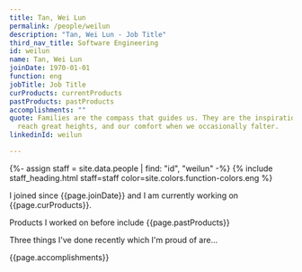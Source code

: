 ```yaml
---
title: Tan, Wei Lun
permalink: /people/weilun
description: "Tan, Wei Lun - Job Title"
third_nav_title: Software Engineering
id: weilun
name: Tan, Wei Lun
joinDate: 1970-01-01
function: eng
jobTitle: Job Title
curProducts: currentProducts
pastProducts: pastProducts
accomplishments: ""
quote: Families are the compass that guides us. They are the inspiration to
  reach great heights, and our comfort when we occasionally falter.
linkedinId: weilun

---
```


{%- assign staff = site.data.people | find: "id", "weilun" -%}
{% include staff_heading.html staff=staff color=site.colors.function-colors.eng %}

<p>I joined since {{page.joinDate}} and I am currently working on {{page.curProducts}}.</p>

<p>Products I worked on before include {{page.pastProducts}}</p>

<p>Three things I've done recently which I'm proud of are...</p>
{{page.accomplishments}}
